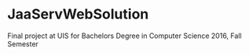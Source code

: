 # JaaServWebSolution
Final project at UIS for Bachelors Degree in Computer Science
2016, Fall Semester
